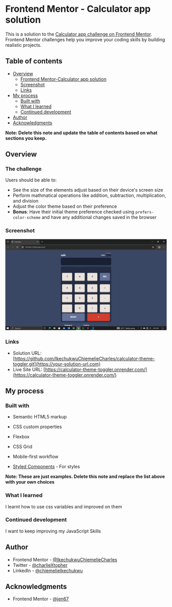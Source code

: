 # Frontend Mentor - Calculator app solution

This is a solution to the [Calculator app challenge on Frontend Mentor](https://www.frontendmentor.io/challenges/calculator-app-9lteq5N29). Frontend Mentor challenges help you improve your coding skills by building realistic projects.

## Table of contents

- [Overview](#overview)
  - [Frontend Mentor-Calculator app solution ](#the-challenge)
  - [Screenshot](#screenshot)
  - [Links](#links)
- [My process](#my-process)
  - [Built with](#built-with)
  - [What I learned](#what-i-learned)
  - [Continued development](#continued-development)
- [Author](#author)
- [Acknowledgments](#acknowledgments)

**Note: Delete this note and update the table of contents based on what sections you keep.**

## Overview

### The challenge

Users should be able to:

- See the size of the elements adjust based on their device's screen size
- Perform mathmatical operations like addition, subtraction, multiplication, and division
- Adjust the color theme based on their preference
- **Bonus**: Have their initial theme preference checked using `prefers-color-scheme` and have any additional changes saved in the browser

### Screenshot

![](./image.png)

### Links

- Solution URL: [https://github.com/IkechukwuChiemelieCharles/calculator-theme-toggler.git](https://your-solution-url.com)
- Live Site URL: [https://calculator-theme-toggler.onrender.com/](https://calculator-theme-toggler.onrender.com/)

## My process

### Built with

- Semantic HTML5 markup
- CSS custom properties
- Flexbox
- CSS Grid
- Mobile-first workflow

- [Styled Components](https://styled-components.com/) - For styles

**Note: These are just examples. Delete this note and replace the list above with your own choices**

### What I learned

I learnt how to use css variables and improved on them

### Continued development

I want to keep improving my JavaScript Skills

## Author

- Frontend Mentor - [@IkechukwuChiemelieCharles](https://www.frontendmentor.io/profile/IkechukwuChiemelieCharles)
- Twitter - [@charlieXtopher](https://www.twitter.com/charlieXtopher)
- LinkedIn - [@chiemelieIkechukwu](https://www.linkedin.com/chiemelie-ikechukwu)

## Acknowledgments

- Frontend Mentor - [@jen67](https://www.frontendmentor.io/profile/jen67)
